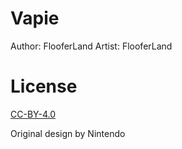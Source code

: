 # Vapie

Author: FlooferLand
Artist: FlooferLand

# License
[CC-BY-4.0](./LICENSE.md)

Original design by Nintendo
